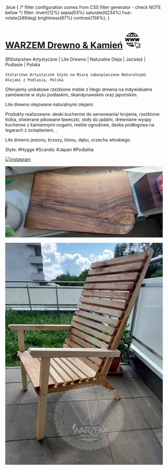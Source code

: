 .blue {
    /* filter configuration comes from CSS filter generator - check NOTE below */
    filter: invert(12%) sepia(63%) saturate(6234%) hue-rotate(246deg) brightness(87%) contrast(156%);
}
# [WARZEM Drewno & Kamień](https://warzemstonewood.github.io/pl) <a href="https://warzemstonewood.github.io/pl"><img src="https://github.com/warzemstonewood/warzemstonewood/blob/main/web-icon.svg" width="50" height="50" class="blue"></a>



@Stolarstwo Artystyczne | Lite Drewno | Naturalne Oleje | Jaćwież | Podlasie | Polska 

`Stolarstwo Artystyczne Szyte na Miarę zabezpieczone Naturalnymi Olejami z Podlasia, Polska`


Oferujemy unikatowe rzeźbione meble z litego drewna na indywidualne zamówienie w stylu podlaskim, skandynawskim oraz japońskim.

Lite drewno olejowane naturalnymi olejami.

Produkty realizowane: deski kuchenne do serwowania/ krojenia, rzeźbione łóżka, otwierane pikowane ławeczki, stoły do jadalni, drewniane wyspy kuchenne z kamiennymi nogami, meble ogrodowe, deska podłogowa na legarach z ociepleniem, .

Lite drewno jesionu, brzozy, klonu, dębu, orzecha włoskiego.

Style: #Hygge #Scandic #Japan #Podlahia


[![instagram](https://img.shields.io/badge/WARZEM-0d1117?style=for-the-badge&logo=instagram&logoColor=instagram)](https://www.instagram.com/wa.rzem/)

[![board](https://github.com/warzemstonewood/pl/blob/main/20230508_143601.jpg)]([https://www.instagram.com/wa.rzem/](https://warzemstonewood.github.io/pl/deski.html))

[![chair](https://github.com/warzemstonewood/pl/blob/main/krzes%C5%82oLogo.png)]([https://www.instagram.com/wa.rzem/](https://warzemstonewood.github.io/pl/krzesla.html))

<!-- - 👋 Hi, I’m @warzemstonewood
- 👀 I’m interested in ...
- 🌱 I’m currently learning ...
- 💞️ I’m looking to collaborate on ...
- 📫 How to reach me ...


warzemstonewood/warzemstonewood is a ✨ special ✨ repository because its `README.md` (this file) appears on your GitHub profile.
You can click the Preview link to take a look at your changes.
--->
